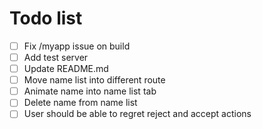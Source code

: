 # Todo list
* [ ] Fix /myapp issue on build
* [ ] Add test server
* [ ] Update README.md
* [ ] Move name list into different route
* [ ] Animate name into name list tab
* [ ] Delete name from name list
* [ ] User should be able to regret reject and accept actions